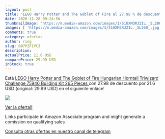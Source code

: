 ```yaml
---
layout: post
title: 'LEGO Harry Potter and The Goblet of Fire al 27.98 % de descuento'
date: 2020-11-28 09:24:56
thumbnailImage: 'https://m.media-amazon.com/images/I/510XM3RJZIL._SL200_.jpg'
images: [ 'https://m.media-amazon.com/images/I/510XM3RJZIL._SL200_.jpg' ]
comments: true
category: ofertas
author: ring
slug: B07PZF1PC3
description:
actualPrice: 21.6 USD
comparePrice: 29.99 USD
inStock: true
---
```


Está [LEGO Harry Potter and The Goblet of Fire Hungarian Horntail Triwizard Challenge 75946 Building Kit  265 Pieces ](https://www.amazon.com/dp/B07PZF1PC3/?tag=redken08-20) con 27.98 de descuento por 21.6 USD (original: 29.99 USD) en el siguiente enlace!

[![](https://m.media-amazon.com/images/I/510XM3RJZIL._SL200_.jpg)](https://www.amazon.com/dp/B07PZF1PC3/?tag=redken08-20)

[Ver la oferta!!](https://www.amazon.com/dp/B07PZF1PC3/?tag=redken08-20)

Links participate in Amazon Associate program and might generate a comission on qualifying sales

[Consulta otras ofertas en nuestro canal de telegram](https://t.me/s/ofertas25)
